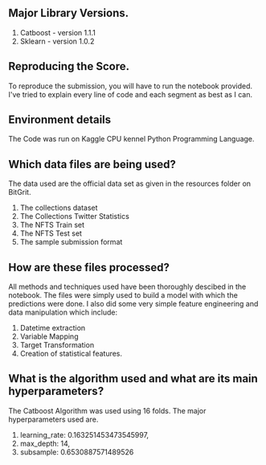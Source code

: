 ## Major Library Versions.

1. Catboost - version 1.1.1
2. Sklearn -  version 1.0.2


## Reproducing the Score.

To reproduce the submission, you will have to run the notebook provided. I've tried to explain every line of code and each segment as best as I can.


## Environment details 

The Code was run on Kaggle CPU kennel
Python Programming Language.

## Which data files are being used?

The data used are the official data set as given in the resources folder on BitGrit.

1. The collections dataset
2. The Collections Twitter Statistics
3. The NFTS Train set
4. The NFTS Test set
5. The sample submission format



## How are these files processed?

All methods and techniques used have been thoroughly descibed in the notebook. The files were simply used to build a model with which the predictions were done. I also did some very simple feature engineering and data manipulation which include:

1. Datetime extraction
2. Variable Mapping
3. Target Transformation
4. Creation of statistical features.


## What is the algorithm used and what are its main hyperparameters?

The Catboost Algorithm was used using 16 folds. The major hyperparameters used are.

1. learning_rate: 0.163251453473545997,
2. max_depth: 14,
3. subsample: 0.6530887571489526